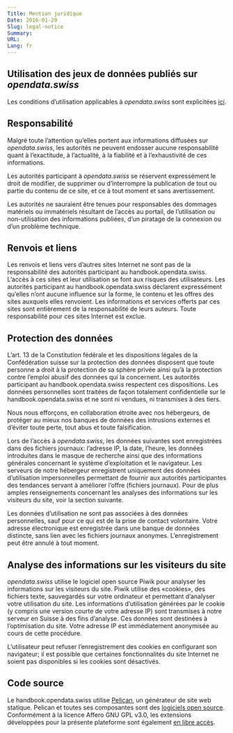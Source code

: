 ```yaml
---
Title: Mention juridique
Date: 2016-01-29
Slug: legal-notice
Summary:
URL:
Lang: fr
---
```


Utilisation des jeux de données publiés sur *opendata.swiss*
------------------------------------------------------------

Les conditions d’utilisation applicables à *opendata.swiss* sont
explicitées [ici](https://opendata.swiss/fr/terms-of-use/).

Responsabilité
--------------

Malgré toute l’attention qu’elles portent aux informations diffusées sur
*opendata.swiss*, les autorités ne peuvent endosser aucune
responsabilité quant à l’exactitude, à l’actualité, à la fiabilité et à
l’exhaustivité de ces informations.

Les autorités participant à *opendata.swiss* se réservent expressément
le droit de modifier, de supprimer ou d’interrompre la publication de
tout ou partie du contenu de ce site, et ce à tout moment et sans
avertissement.

Les autorités ne sauraient être tenues pour responsables des dommages
matériels ou immatériels résultant de l’accès au portail, de
l’utilisation ou non-utilisation des informations publiées, d’un
piratage de la connexion ou d’un problème technique.

Renvois et liens
----------------

Les renvois et liens vers d’autres sites Internet ne sont pas de la
responsabilité des autorités participant au handbook.opendata.swiss.
L’accès à ces sites et leur utilisation se font aux risques des
utilisateurs. Les autorités participant au handbook.opendata.swiss
déclarent expressément qu’elles n’ont aucune influence sur la forme, le
contenu et les offres des sites auxquels elles renvoient. Les
informations et services offerts par ces sites sont entièrement de la
responsabilité de leurs auteurs. Toute responsabilité pour ces sites
Internet est exclue.

Protection des données
----------------------

L’art. 13 de la Constitution fédérale et les dispositions légales de la
Confédération suisse sur la protection des données disposent que toute
personne a droit à la protection de sa sphère privée ainsi qu’à la
protection contre l’emploi abusif des données qui la concernent. Les
autorités participant au handbook.opendata.swiss respectent ces
dispositions. Les données personnelles sont traitées de façon totalement
confidentielle sur le handbook.opendata.swiss et ne sont ni vendues, ni
transmises à des tiers.

Nous nous efforçons, en collaboration étroite avec nos hébergeurs, de
protéger au mieux nos banques de données des intrusions externes et
d’éviter toute perte, tout abus et toute falsification.

Lors de l’accès à *opendata.swiss*, les données suivantes sont
enregistrées dans des fichiers journaux: l’adresse IP, la date, l’heure,
les données introduites dans le masque de recherche ainsi que des
informations générales concernant le système d’exploitation et le
navigateur. Les serveurs de notre hébergeur enregistrent uniquement des
données d’utilisation impersonnelles permettant de fournir aux autorités
participantes des tendances servant à améliorer l’offre (fichiers
journaux). Pour de plus amples renseignements concernant les analyses
des informations sur les visiteurs du site, voir la section suivante.

Les données d’utilisation ne sont pas associées à des données
personnelles, sauf pour ce qui est de la prise de contact volontaire.
Votre adresse électronique est enregistrée dans une banque de données
distincte, sans lien avec les fichiers journaux anonymes.
L’enregistrement peut être annulé à tout moment.

Analyse des informations sur les visiteurs du site
--------------------------------------------------

*opendata.swiss* utilise le logiciel open source Piwik pour analyser les
informations sur les visiteurs du site. Piwik utilise des «cookies», des
fichiers texte, sauvegardés sur votre ordinateur et permettant
d’analyser votre utilisation du site. Les informations d’utilisation
générées par le cookie (y compris une version courte de votre adresse
IP) sont transmises à notre serveur en Suisse à des fins d’analyse. Ces
données sont destinées à l’optimisation du site. Votre adresse IP est
immédiatement anonymisée au cours de cette procédure.

L’utilisateur peut refuser l’enregistrement des cookies en configurant
son navigateur; il est possible que certaines fonctionnalités du site
Internet ne soient pas disponibles si les cookies sont désactivés.

Code source
-----------

Le handbook.opendata.swiss utilise [Pelican](http://getpelican.com), un générateur de site web statique.
Pelican et toutes ses composantes sont des [logiciels open
source](https://github.com/getpelican/pelican). Conformément à la licence Affero
GNU GPL v3.0, les extensions développées pour la présente plateforme
sont également [en libre accès](https://github.com/opendata-swiss/ogd-handbook-site).
